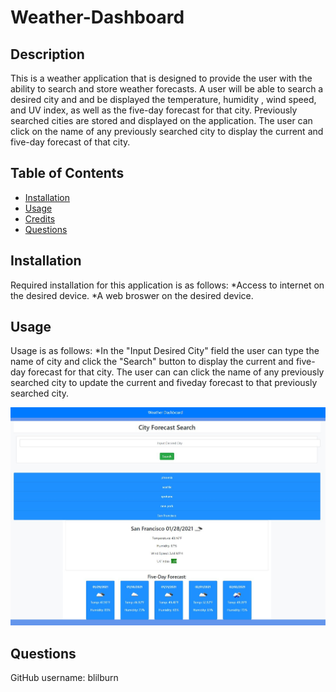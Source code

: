 # Weather-Dashboard

## Description 

This is a weather application that is designed to provide the user with the ability to search and store weather forecasts. A user will be able to search a desired city and and be displayed the temperature, humidity , wind speed, and UV index, as well as the five-day forecast for that city. Previously searched cities are stored and displayed on the application. The user can click on the name of any previously searched city to display the current and five-day forecast of that city.

## Table of Contents 

* [Installation](#installation)
* [Usage](#usage)
* [Credits](#credits)
* [Questions](#questions)

## Installation

Required installation for this application is as follows:
*Access to internet on the desired device.
*A web broswer on the desired device.


## Usage 

Usage is as follows:
*In the "Input Desired City" field the user can type the name of city and click the "Search" button to display the current and five-day forecast for that city. The user can can click the name of any previously searched city to update the current and fiveday forecast to that previously searched city.

![empoy](./assets\weatherdisplay.JPG)


## Questions

GitHub username: blilburn